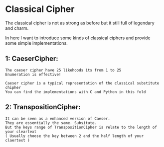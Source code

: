 # Classical Cipher
The classical cipher is not as strong as before but it still full of legendary and charm.

In here I want to introduce some kinds of classical ciphers and provide some simple implementations.

## 1: CaeserCipher:

	The caeser cipher have 25 likehoods its from 1 to 25
	Enumeration is effective! 
	
	Caeser cipher is a typical representation of the classical substitute chipher 
	You can find the implementations with C and Python in this fold 

## 2: TranspositionCipher:

```
It can be seen as a enhanced version of Caeser.
They are essentially the same. Subsitute. 
But the keys range of TranspositionCipher is relate to the length of your cleartext
( Usually choose the key between 2 and the half length of your claertext )
```

